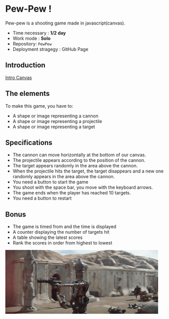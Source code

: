 # Pew-Pew !

Pew-pew is a shooting game made in javascript(canvas).

- Time necessary : **1/2 day**
- Work mode : **Solo**
- Repository: `PewPew`
- Deployment stragegy : GitHub Page

## Introduction

[Intro Canvas](https://docs.google.com/presentation/d/1bUzIIMzRDGi_LfuNZ-YJEHpRvwHegwhSIrDXtwEJENs/edit?usp=sharing)

## The elements

To make this game, you have to:

- A shape or image representing a cannon
- A shape or image representing a projectile
- A shape or image representing a target

## Specifications

- The cannon can move horizontally at the bottom of our canvas.
- The projectile appears according to the position of the cannon.
- The target appears randomly in the area above the cannon.
- When the projectile hits the target, the target disappears and a new one randomly appears in the area above the cannon.
- You need a button to start the game
- You shoot with the space bar, you move with the keyboard arrows.
- The game ends when the player has reached 10 targets.
- You need a button to restart

## Bonus

- The game is timed from and the time is displayed
- A counter displaying the number of targets hit
- A table showing the latest scores
- Rank the scores in order from highest to lowest

![PewPew](./mandalorian.gif)